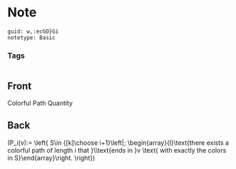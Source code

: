 # Note
```
guid: w,:ecGO}Gi
notetype: Basic
```

### Tags
```
```

## Front
Colorful Path Quantity

## Back
\(P_i(v):= \left\{ S\in {[k]\choose i+1}\left|\; \begin{array}{l}\text{there exists a colorful path of length i that }\\\text{ends in }v \text{ with exactly the colors in S}\end{array}\right. \right\}\)
